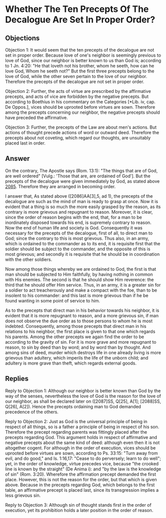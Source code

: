 # Whether The Ten Precepts Of The Decalogue Are Set In Proper Order?

## Objections

Objection 1: It would seem that the ten precepts of the decalogue are not set in proper order. Because love of one's neighbor is seemingly previous to love of God, since our neighbor is better known to us than God is; according to 1 Jn. 4:20: "He that loveth not his brother, whom he seeth, how can he love God, Whom he seeth not?" But the first three precepts belong to the love of God, while the other seven pertain to the love of our neighbor. Therefore the precepts of the decalogue are not set in proper order.

Objection 2: Further, the acts of virtue are prescribed by the affirmative precepts, and acts of vice are forbidden by the negative precepts. But according to Boethius in his commentary on the Categories [*Lib. iv, cap. De Oppos.], vices should be uprooted before virtues are sown. Therefore among the precepts concerning our neighbor, the negative precepts should have preceded the affirmative.

Objection 3: Further, the precepts of the Law are about men's actions. But actions of thought precede actions of word or outward deed. Therefore the precepts about not coveting, which regard our thoughts, are unsuitably placed last in order.

## Answer

On the contrary, The Apostle says (Rom. 13:1): "The things that are of God, are well ordered" [Vulg.: 'Those that are, are ordained of God']. But the precepts of the decalogue were given immediately by God, as stated above [2085](A[3]). Therefore they are arranged in becoming order.

I answer that, As stated above ([2086]AA[3],5, ad 1), the precepts of the decalogue are such as the mind of man is ready to grasp at once. Now it is evident that a thing is so much the more easily grasped by the reason, as its contrary is more grievous and repugnant to reason. Moreover, it is clear, since the order of reason begins with the end, that, for a man to be inordinately disposed towards his end, is supremely contrary to reason. Now the end of human life and society is God. Consequently it was necessary for the precepts of the decalogue, first of all, to direct man to God; since the contrary to this is most grievous. Thus also, in an army, which is ordained to the commander as to its end, it is requisite first that the soldier should be subject to the commander, and the opposite of this is most grievous; and secondly it is requisite that he should be in coordination with the other soldiers.

Now among those things whereby we are ordained to God, the first is that man should be subjected to Him faithfully, by having nothing in common with His enemies. The second is that he should show Him reverence: the third that he should offer Him service. Thus, in an army, it is a greater sin for a soldier to act treacherously and make a compact with the foe, than to be insolent to his commander: and this last is more grievous than if he be found wanting in some point of service to him.

As to the precepts that direct man in his behavior towards his neighbor, it is evident that it is more repugnant to reason, and a more grievous sin, if man does not observe the due order as to those persons to whom he is most indebted. Consequently, among those precepts that direct man in his relations to his neighbor, the first place is given to that one which regards his parents. Among the other precepts we again find the order to be according to the gravity of sin. For it is more grave and more repugnant to reason, to sin by deed than by word; and by word than by thought. And among sins of deed, murder which destroys life in one already living is more grievous than adultery, which imperils the life of the unborn child; and adultery is more grave than theft, which regards external goods.

## Replies

Reply to Objection 1: Although our neighbor is better known than God by the way of the senses, nevertheless the love of God is the reason for the love of our neighbor, as shall be declared later on ([2087]SS, Q[25], A[1]; [2088]SS, Q[26], A[2]). Hence the precepts ordaining man to God demanded precedence of the others.

Reply to Objection 2: Just as God is the universal principle of being in respect of all things, so is a father a principle of being in respect of his son. Therefore the precept regarding parents was fittingly placed after the precepts regarding God. This argument holds in respect of affirmative and negative precepts about the same kind of deed: although even then it is not altogether cogent. For although in the order of execution, vices should be uprooted before virtues are sown, according to Ps. 33:15: "Turn away from evil, and do good," and Is. 1:16,17: "Cease to do perversely; learn to do well"; yet, in the order of knowledge, virtue precedes vice, because "the crooked line is known by the straight" (De Anima i): and "by the law is the knowledge of sin" (Rom. 3:20). Wherefore the affirmation precept demanded the first place. However, this is not the reason for the order, but that which is given above. Because in the precepts regarding God, which belongs to the first table, an affirmative precept is placed last, since its transgression implies a less grievous sin.

Reply to Objection 3: Although sin of thought stands first in the order of execution, yet its prohibition holds a later position in the order of reason.
